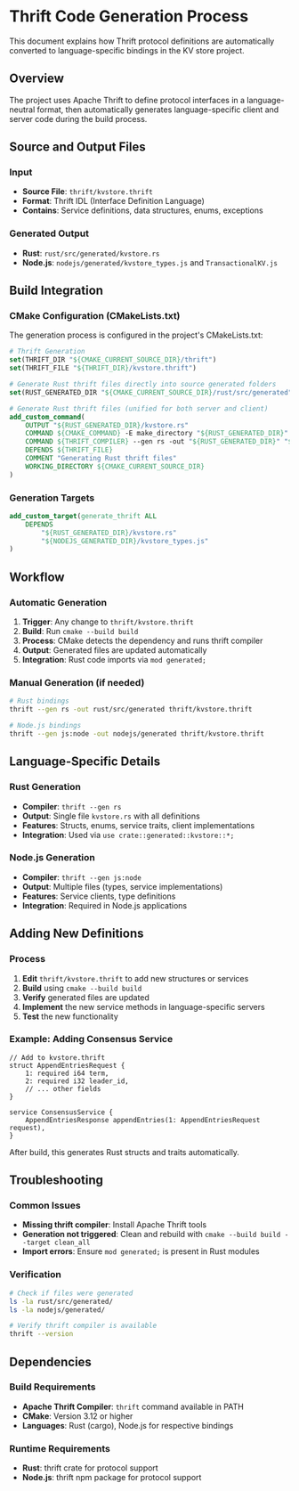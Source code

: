 # Thrift Code Generation Process

This document explains how Thrift protocol definitions are automatically converted to language-specific bindings in the KV store project.

## Overview

The project uses Apache Thrift to define protocol interfaces in a language-neutral format, then automatically generates language-specific client and server code during the build process.

## Source and Output Files

### Input
- **Source File**: `thrift/kvstore.thrift`
- **Format**: Thrift IDL (Interface Definition Language)
- **Contains**: Service definitions, data structures, enums, exceptions

### Generated Output
- **Rust**: `rust/src/generated/kvstore.rs`
- **Node.js**: `nodejs/generated/kvstore_types.js` and `TransactionalKV.js`

## Build Integration

### CMake Configuration (CMakeLists.txt)

The generation process is configured in the project's CMakeLists.txt:

```cmake
# Thrift Generation
set(THRIFT_DIR "${CMAKE_CURRENT_SOURCE_DIR}/thrift")
set(THRIFT_FILE "${THRIFT_DIR}/kvstore.thrift")

# Generate Rust thrift files directly into source generated folders
set(RUST_GENERATED_DIR "${CMAKE_CURRENT_SOURCE_DIR}/rust/src/generated")

# Generate Rust thrift files (unified for both server and client)
add_custom_command(
    OUTPUT "${RUST_GENERATED_DIR}/kvstore.rs"
    COMMAND ${CMAKE_COMMAND} -E make_directory "${RUST_GENERATED_DIR}"
    COMMAND ${THRIFT_COMPILER} --gen rs -out "${RUST_GENERATED_DIR}" "${THRIFT_FILE}"
    DEPENDS ${THRIFT_FILE}
    COMMENT "Generating Rust thrift files"
    WORKING_DIRECTORY ${CMAKE_CURRENT_SOURCE_DIR}
)
```

### Generation Targets

```cmake
add_custom_target(generate_thrift ALL
    DEPENDS
        "${RUST_GENERATED_DIR}/kvstore.rs"
        "${NODEJS_GENERATED_DIR}/kvstore_types.js"
)
```

## Workflow

### Automatic Generation
1. **Trigger**: Any change to `thrift/kvstore.thrift`
2. **Build**: Run `cmake --build build`
3. **Process**: CMake detects the dependency and runs thrift compiler
4. **Output**: Generated files are updated automatically
5. **Integration**: Rust code imports via `mod generated;`

### Manual Generation (if needed)
```bash
# Rust bindings
thrift --gen rs -out rust/src/generated thrift/kvstore.thrift

# Node.js bindings
thrift --gen js:node -out nodejs/generated thrift/kvstore.thrift
```

## Language-Specific Details

### Rust Generation
- **Compiler**: `thrift --gen rs`
- **Output**: Single file `kvstore.rs` with all definitions
- **Features**: Structs, enums, service traits, client implementations
- **Integration**: Used via `use crate::generated::kvstore::*;`

### Node.js Generation
- **Compiler**: `thrift --gen js:node`
- **Output**: Multiple files (types, service implementations)
- **Features**: Service clients, type definitions
- **Integration**: Required in Node.js applications

## Adding New Definitions

### Process
1. **Edit** `thrift/kvstore.thrift` to add new structures or services
2. **Build** using `cmake --build build`
3. **Verify** generated files are updated
4. **Implement** the new service methods in language-specific servers
5. **Test** the new functionality

### Example: Adding Consensus Service
```thrift
// Add to kvstore.thrift
struct AppendEntriesRequest {
    1: required i64 term,
    2: required i32 leader_id,
    // ... other fields
}

service ConsensusService {
    AppendEntriesResponse appendEntries(1: AppendEntriesRequest request),
}
```

After build, this generates Rust structs and traits automatically.

## Troubleshooting

### Common Issues
- **Missing thrift compiler**: Install Apache Thrift tools
- **Generation not triggered**: Clean and rebuild with `cmake --build build --target clean_all`
- **Import errors**: Ensure `mod generated;` is present in Rust modules

### Verification
```bash
# Check if files were generated
ls -la rust/src/generated/
ls -la nodejs/generated/

# Verify thrift compiler is available
thrift --version
```

## Dependencies

### Build Requirements
- **Apache Thrift Compiler**: `thrift` command available in PATH
- **CMake**: Version 3.12 or higher
- **Languages**: Rust (cargo), Node.js for respective bindings

### Runtime Requirements
- **Rust**: thrift crate for protocol support
- **Node.js**: thrift npm package for protocol support